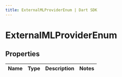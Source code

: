 ```yaml
---
title: ExternalMLProviderEnum | Dart SDK
---
```


# ExternalMLProviderEnum

## Properties
Name | Type | Description | Notes
------------ | ------------- | ------------- | -------------


